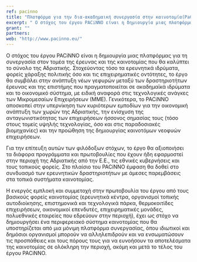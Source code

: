 ```yaml
---
ref: pacinno
title: "Πλατφόρμα για την δια-ακαδημαική συνεργασία στην καινοτομία(PaCiNNo)"
excerpt: " Ο στόχος του έργου PACiNNO είναι η δημιουργία μιας πλατφόρμας για τη συνεργασία στον τομέα της έρευνας και της καινοτομίας που θα καλύπτει το σύνολο της Αδριατικής."
grant: ""
partners:
web: "http://www.pacinno.eu/"
---
```


Ο στόχος του έργου PACiNNO είναι η δημιουργία μιας πλατφόρμας για τη συνεργασία στον τομέα της έρευνας και της καινοτομίας που θα καλύπτει το σύνολο της Αδριατικής. Στοχεύοντας τόσο τα ερευνητικά ιδρύματα, φορείς χάραξης πολιτικής όσο και τις επιχειρηματικές οντότητες, το έργο θα συμβάλει στην ανάπτυξη νέων γεφυρών μεταξύ των δραστηριοτήτων έρευνας και της επιστήμης που πραγματοποιείται σε ακαδημαϊκά ιδρύματα και το οικονομικό σύστημα, με ειδική αναφορά στις τεχνολογικές ανάγκες των Μικρομεσαίων Επιχειρήσεων (ΜΜΕ). Γενικότερα, το PACiNNO αποσκοπεί στην υπερνίκηση των κυριότερων εμποδίων για την οικονομική ανάπτυξη των χωρών της Αδριατικής, την ενίσχυση της ανταγωνιστικότητας των επιχειρήσεων ήσσονος σημασίας τους (τόσο στους τομείς υψηλής τεχνολογίας, όσο και στις παραδοσιακές βιομηχανίες) και την προώθηση της δημιουργίας καινοτόμων νεοφυών επιχειρήσεων.

Για την επίτευξη αυτών των φιλόδοξων στόχων, το έργο θα αξιοποιήσει τα διάφορα προγράμματα και πρωτοβουλίες που έχουν ήδη εφαρμοστεί στην περιοχή της Αδριατικής από την Ε.Ε., τις εθνικές κυβερνήσεις και τους τοπικούς φορείς. Στο πλαίσιο του PACiNNO έμφαση θα δοθεί στο συνδυασμό των ερευνητικών δραστηριοτήτων με άμεσες παρεμβάσεις στα τοπικά συστήματα καινοτομίας.

Η ενεργός εμπλοκή και συμμετοχή στην πρωτοβουλία του έργου από τους βασικούς φορείς καινοτομίας (ερευνητικά κέντρα, οργανισμοί τοπικής αυτοδιοίκησης, επιστημονικά και τεχνολογικά πάρκα, θερμοκοιτίδες επιχειρήσεων, οικονομικοί επενδυτές, επιχειρηματικές μονάδες, πολυεθνικές εταιρείες που εδρεύουν στην περιοχή), έχει ως στόχο να δημιουργήσει ένα περιφερειακό σύστημα καινοτομίας που θα υποστηρίζεται από μια μόνιμη πλατφόρμα συνεργασίας, όπου ιδιωτικοί και δημόσιοι οργανισμοί μπορούν να αλληλεπιδρούν και να ενσωματώσουν τις προσπάθειες και τους πόρους τους για να ευνοήσουν τα αποτελέσματα της καινοτομίας σε ολόκληρη την περιοχή, ακόμη και μετά το τέλος του έργου PACiNNO.

